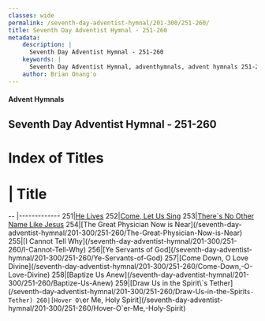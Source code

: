 ```yaml
---
classes: wide
permalink: /seventh-day-adventist-hymnal/201-300/251-260/
title: Seventh Day Adventist Hymnal - 251-260
metadata:
    description: |
      Seventh Day Adventist Hymnal - 251-260
    keywords: |
      Seventh Day Adventist Hymnal, adventhymnals, advent hymnals 251-260
    author: Brian Onang'o
---
```


#### Advent Hymnals
## Seventh Day Adventist Hymnal - 251-260

# Index of Titles
# | Title                        
-- |-------------
251|[He Lives](/seventh-day-adventist-hymnal/201-300/251-260/He-Lives)
252|[Come, Let Us Sing](/seventh-day-adventist-hymnal/201-300/251-260/Come,-Let-Us-Sing)
253|[There\`s No Other Name Like Jesus](/seventh-day-adventist-hymnal/201-300/251-260/There`s-No-Other-Name-Like-Jesus)
254|[The Great Physician Now is Near](/seventh-day-adventist-hymnal/201-300/251-260/The-Great-Physician-Now-is-Near)
255|[I Cannot Tell Why](/seventh-day-adventist-hymnal/201-300/251-260/I-Cannot-Tell-Why)
256|[Ye Servants of God](/seventh-day-adventist-hymnal/201-300/251-260/Ye-Servants-of-God)
257|[Come Down, O Love Divine](/seventh-day-adventist-hymnal/201-300/251-260/Come-Down,-O-Love-Divine)
258|[Baptize Us Anew](/seventh-day-adventist-hymnal/201-300/251-260/Baptize-Us-Anew)
259|[Draw Us in the Spirit\`s Tether](/seventh-day-adventist-hymnal/201-300/251-260/Draw-Us-in-the-Spirit`s-Tether)
260|[Hover O\`er Me, Holy Spirit](/seventh-day-adventist-hymnal/201-300/251-260/Hover-O`er-Me,-Holy-Spirit)